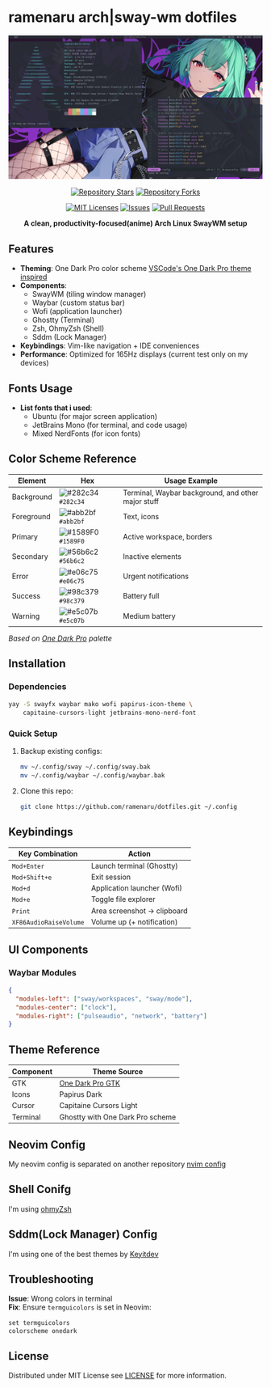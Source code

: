 # ramenaru arch|sway-wm dotfiles

<div align="center">
  <a href="https://github.com/ramenaru/dotfiles"><img src="screenshot-1.png" alt="Banner Screenshot"></a>
  
  <br />

  [![Repository Stars](https://img.shields.io/github/stars/ramenaru/dotfiles)](https://github.com/ramenaru/dotfiles/)
  [![Repository Forks](https://img.shields.io/github/forks/ramenaru/dotfiles)](https://github.com/ramenaru/dotfiles/)

  [![MIT Licenses](https://img.shields.io/github/license/ramenaru/dotfiles)](LICENSE)
  [![Issues](https://img.shields.io/github/issues/ramenaru/dotfiles)](https://github.com/ramenaru/dotfiles/issues)
  [![Pull Requests](https://img.shields.io/github/issues-pr/ramenaru/dotfiles)](https://github.com/ramenaru/dotfiles/pulls)

  <strong>A clean, productivity-focused(anime) Arch Linux SwayWM setup</strong>  
</div>

## Features
- **Theming**: One Dark Pro color scheme [VSCode's One Dark Pro theme inspired](https://github.com/Binaryify/OneDark-Pro)
- **Components**:
  - SwayWM (tiling window manager)
  - Waybar (custom status bar)
  - Wofi (application launcher)
  - Ghostty (Terminal)
  - Zsh, OhmyZsh (Shell)
  - Sddm (Lock Manager)
- **Keybindings**: Vim-like navigation + IDE conveniences
- **Performance**: Optimized for 165Hz displays (current test only on my devices)

## Fonts Usage
- **List fonts that i used**:
  - Ubuntu (for major screen application)
  - JetBrains Mono (for terminal, and code usage)
  - Mixed NerdFonts (for icon fonts)

## Color Scheme Reference
| Element          | Hex       | Usage Example               |
|------------------|-----------|-----------------------------|
| Background       | ![#282c34](https://placehold.co/15x15/282c34/282c34.png) `#282c34` | Terminal, Waybar background, and other major stuff |
| Foreground       | ![#abb2bf](https://placehold.co/15x15/abb2bf/abb2bf.png) `#abb2bf` | Text, icons                 |
| Primary          | ![#1589F0](https://placehold.co/15x15/1589F0/1589F0.png) `#1589F0` | Active workspace, borders   |
| Secondary        | ![#56b6c2](https://placehold.co/15x15/56b6c2/56b6c2.png) `#56b6c2` | Inactive elements           |
| Error            | ![#e06c75](https://placehold.co/15x15/e06c75/e06c75.png) `#e06c75` | Urgent notifications        |
| Success          | ![#98c379](https://placehold.co/15x15/98c379/98c379.png) `#98c379` | Battery full                |
| Warning          | ![#e5c07b](https://placehold.co/15x15/e5c07b/e5c07b.png) `#e5c07b` | Medium battery              |

*Based on [One Dark Pro](https://github.com/Binaryify/OneDark-Pro) palette*

## Installation
### Dependencies
```bash
yay -S swayfx waybar mako wofi papirus-icon-theme \
    capitaine-cursors-light jetbrains-mono-nerd-font
```

### Quick Setup
1. Backup existing configs:
   ```bash
   mv ~/.config/sway ~/.config/sway.bak
   mv ~/.config/waybar ~/.config/waybar.bak
   ```
2. Clone this repo:
   ```bash
   git clone https://github.com/ramenaru/dotfiles.git ~/.config
   ```

## Keybindings
| Key Combination          | Action                          |
|--------------------------|---------------------------------|
| `Mod+Enter`             | Launch terminal (Ghostty)       |
| `Mod+Shift+e`           | Exit session                    |
| `Mod+d`                 | Application launcher (Wofi)     |
| `Mod+e`                 | Toggle file explorer            |
| `Print`                 | Area screenshot → clipboard     |
| `XF86AudioRaiseVolume`  | Volume up (+ notification)      |

## UI Components
### Waybar Modules
```json
{
  "modules-left": ["sway/workspaces", "sway/mode"],
  "modules-center": ["clock"],
  "modules-right": ["pulseaudio", "network", "battery"]
}
```

## Theme Reference
| Component       | Theme Source                     |
|----------------|----------------------------------|
| GTK            | [One Dark Pro GTK](https://github.com/aseom/OneDark-Pro-GTK) |
| Icons          | Papirus Dark                     |
| Cursor         | Capitaine Cursors Light          |
| Terminal       | Ghostty with One Dark Pro scheme |

## Neovim Config
My neovim config is separated on another repository [nvim config](https://github.com/ramenaru/nvim) 

## Shell Conifg
I'm using [ohmyZsh](https://ohmyz.sh/) 

## Sddm(Lock Manager) Config
I'm using one of the best themes by [Keyitdev](https://github.com/Keyitdev/sddm-astronaut-theme)

## Troubleshooting
**Issue**: Wrong colors in terminal  
**Fix**: Ensure `termguicolors` is set in Neovim:  
```vim
set termguicolors
colorscheme onedark
```

## License
Distributed under MIT License see [LICENSE](LICENSE) for more information.  
